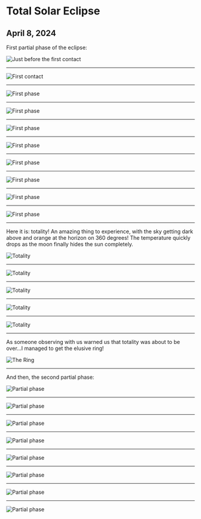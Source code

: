 # Total Solar Eclipse

## April 8, 2024

First partial phase of the eclipse:

![Just before the first contact](./2024/c1_0131.tif)

---

![First contact](./2024/c1_0132.tif)

---

![First phase](./2024/c1_0142.tif)

---
![First phase](./2024/c1_0164.tif)

---

![First phase](./2024/c1_0182.tif)

---

![First phase](./2024/c1_0200.tif)

---

![First phase](./2024/c1_0213.tif)

---

![First phase](./2024/c1_0236.tif)

---

![First phase](./2024/c1_0245.tif)

---

![First phase](./2024/c1_0249.tif)

---

Here it is: totality! An amazing thing to experience, with the sky getting dark above and orange at the horizon on 360 degrees! The temperature quickly drops as the moon finally hides the sun completely.

![Totality](./2024/c2_0251_04.tif)

---

![Totality](./2024/c2_0254_03.tif)

---

![Totality](./2024/c2_0256_02.tif)

---

![Totality](./2024/c2_0261_01.tif)

---

![Totality](./2024/c2_0261_02.tif)

---

As someone observing with us warned us that totality was about to be over...I managed to get the elusive ring!

![The Ring](./2024/ring_0262_04.tif)

---

And then, the second partial phase:

![Partial phase](./2024/c3_0263.tif)

---

![Partial phase](./2024/c3_0292.tif)

---

![Partial phase](./2024/c3_0331.tif)

---

![Partial phase](./2024/c3_0348.tif)

---

![Partial phase](./2024/c3_0388.tif)

---

![Partial phase](./2024/c3_0406.tif)

---

![Partial phase](./2024/c3_0424.tif)

---

![Partial phase](./2024/c3_0427.tif)